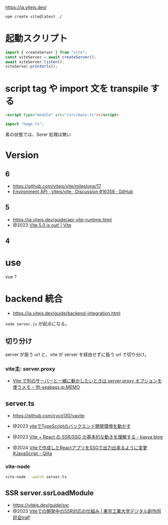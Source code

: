 https://ja.vitejs.dev/

```sh
npm create vite@latest ./
```

# 起動スクリプト

```ts
import { createServer } from "vite";
const viteServer = await createServer();
await viteServer.listen();
viteServer.printUrls();
```

# script tag や import 文を transpile する

```html
<script type="module" src="/src/main.ts"></script>
```

```js
import "hoge.ts";
```

素の状態では、Serer 処理は無い

# Version

## 6

- https://github.com/vitejs/vite/milestone/17
- [Environment API · vitejs/vite · Discussion #16358 · GitHub](https://github.com/vitejs/vite/discussions/16358)

## 5

- https://ja.vitejs.dev/guide/api-vite-runtime.html
- @2023 [Vite 5.0 is out! | Vite](https://vitejs.dev/blog/announcing-vite5?ref=storybookblog.ghost.io)

## 4

# use

vue ?

# backend 統合

- https://ja.vitejs.dev/guide/backend-integration.html

`node server.js` が起点になる。

## 切り分け

server が扱う url と、vite が server を経由せずに扱う url で切り分け。

### vite主: server.proxy

- [Vite で別のサーバーと一緒に動かしたいときは server.proxy オプションを使うメモ &#8211; 1ft-seabass.jp.MEMO](https://www.1ft-seabass.jp/memo/2024/04/06/vite-server-proxy-option-simple/)

## server.ts

- https://github.com/cyco130/vavite

- @2023 [viteでTypeScriptのバックエンド開発環境を動かす](https://zenn.dev/akinor1ty/articles/a17352d81b67b1)

- @2023 [Vite + React の SSR/SSG の基本的な動きを理解する - kasya blog](https://kasyalog.site/blog/vite-react-ssr-ssg-basic/)
- @2024 [Viteで作成したReactアプリをSSGで出力出来るように変更 #JavaScript - Qiita](https://qiita.com/otohusan/items/16f8d244859a1f1af46d)

### vite-node

```sh
vite-node --watch server.ts
```

## SSR server.ssrLoadModule

- https://vitejs.dev/guide/ssr
- @2023 [Viteでの開発中のSSR対応の仕組み | 東京工業大学デジタル創作同好会traP ](https://trap.jp/post/1863/)
